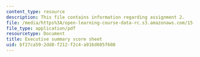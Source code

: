 ```yaml
---
content_type: resource
description: This file contains information regarding assignment 2.
file: /media/https%3A/open-learning-course-data-rc.s3.amazonaws.com/15-390-new-enterprises-spring-2013/bf27ca592dd8f212f2c4a916d605f608_MIT15_390S13_assgn2sheet.pdf
file_type: application/pdf
resourcetype: Document
title: Executive summary score sheet
uid: bf27ca59-2dd8-f212-f2c4-a916d605f608
---
```

